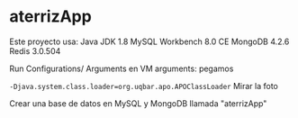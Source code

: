 # aterrizApp


Este proyecto usa:
	Java JDK 1.8
	MySQL Workbench 8.0 CE
	MongoDB 4.2.6
	Redis 3.0.504

Run Configurations/ Arguments en VM arguments: pegamos

```-Djava.system.class.loader=org.uqbar.apo.APOClassLoader```
Mirar la foto

Crear una base de datos en MySQL y MongoDB llamada "aterrizApp"

